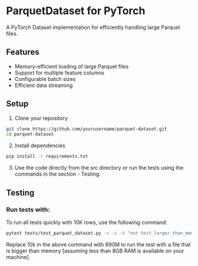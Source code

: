 # ParquetDataset for PyTorch

A PyTorch Dataset implementation for efficiently handling large Parquet files.

## Features
- Memory-efficient loading of large Parquet files
- Support for multiple feature columns
- Configurable batch sizes
- Efficient data streaming

## Setup

1. Clone your repository
```bash
git clone https://github.com/yourusername/parquet-dataset.git
cd parquet-dataset
```
2. Install dependencies
```bash
pip install -r requirements.txt
```
3. Use the code directly from the src directory or run the tests using the commands in the section - Testing.

## Testing
### Run tests with:

To run all tests quickly with 10K rows, use the following command:
```bash
pytest tests/test_parquet_dataset.py -v -s -k "not test_larger_than_memory_handling or 10K"
```

Replace 10k in the above command with 890M to run the test with a file that is bigger than memory [assuming less than 8GB RAM is available on your machine].